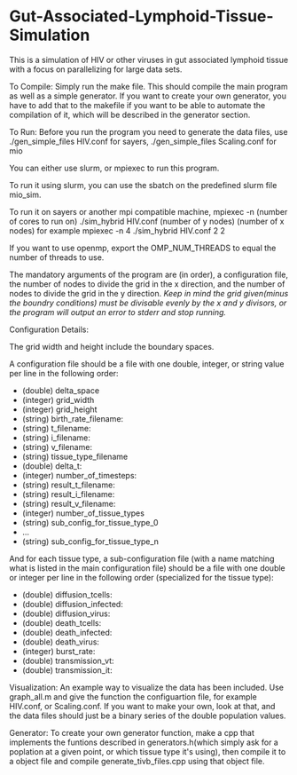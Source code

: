 Gut-Associated-Lymphoid-Tissue-Simulation
=========================================

This is a simulation of HIV or other viruses in gut associated lymphoid tissue with a focus on parallelizing for large data sets.

To Compile: Simply run the make file. This should compile the main program as well as a simple generator. If you want to create your own generator, you have to add that to the
makefile if you want to be able to automate the compilation of it, which will be described in the generator section. 

To Run: Before you run the program you need to generate the data files, use ./gen_simple_files HIV.conf for sayers, ./gen_simple_files Scaling.conf for mio

You can either use slurm, or mpiexec to run this program. 

To run it using slurm, you can use the sbatch on the predefined slurm file mio_sim. 

To run it on sayers or another mpi compatible machine, mpiexec -n (number of cores to run on) ./sim_hybrid HIV.conf (number of y nodes) (number of x nodes) for example
mpiexec -n 4 ./sim_hybrid HIV.conf 2 2

If you want to use openmp, export the OMP_NUM_THREADS to equal the number of threads to use. 

The mandatory arguments of the program are (in order), a configuration file, the number of nodes to divide the grid in the x direction, and the number of nodes to divide the grid in the y direction. *Keep in mind the grid given(minus the boundry conditions) must be divisable evenly by the x and y divisors, or the program will output an error to stderr and stop running.*

Configuration Details:

The grid width and height include the boundary spaces.

A configuration file should be a file with one double, integer, or string value per line in the following order:
* (double) delta_space
* (integer) grid_width
* (integer) grid_height
* (string) birth_rate_filename:
* (string) t_filename:
* (string) i_filename:
* (string) v_filename:
* (string) tissue_type_filename
* (double) delta_t:
* (integer) number_of_timesteps:
* (string) result_t_filename:
* (string) result_i_filename:
* (string) result_v_filename:
* (integer) number_of_tissue_types
* (string) sub_config_for_tissue_type_0
* ...
* (string) sub_config_for_tissue_type_n

And for each tissue type, a sub-configuration file (with a name matching what is listed in the main configuration file) should be a file with one double or integer per line in the following order (specialized for the tissue type):
* (double) diffusion_tcells:
* (double) diffusion_infected:
* (double) diffusion_virus:
* (double) death_tcells:
* (double) death_infected:
* (double) death_virus:
* (integer) burst_rate:
* (double) transmission_vt:
* (double) transmission_it:

Visualization: An example way to visualize the data has been included. Use graph_all.m and give the function the configuartion file, for example HIV.conf, or Scaling.conf. If you want to make your own, look at that, and the data files should just be a binary series of the double population values.

Generator: To create your own generator function, make a cpp that implements the funtions described in generators.h(which simply ask for a poplation at a given point, or which tissue type it's using), then compile it to a object file and compile generate_tivb_files.cpp using that object file. 





